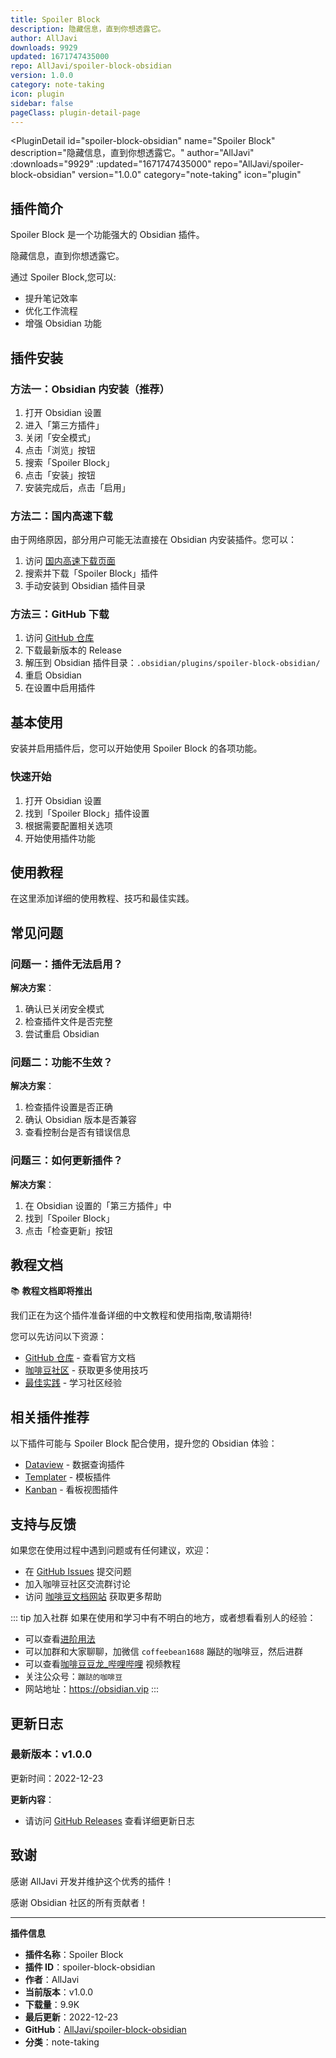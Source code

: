 ```yaml
---
title: Spoiler Block
description: 隐藏信息，直到你想透露它。
author: AllJavi
downloads: 9929
updated: 1671747435000
repo: AllJavi/spoiler-block-obsidian
version: 1.0.0
category: note-taking
icon: plugin
sidebar: false
pageClass: plugin-detail-page
---
```


<PluginDetail
  id="spoiler-block-obsidian"
  name="Spoiler Block"
  description="隐藏信息，直到你想透露它。"
  author="AllJavi"
  :downloads="9929"
  :updated="1671747435000"
  repo="AllJavi/spoiler-block-obsidian"
  version="1.0.0"
  category="note-taking"
  icon="plugin"
>

<!-- AUTO_GENERATED_START -->
## 插件简介

Spoiler Block 是一个功能强大的 Obsidian 插件。

隐藏信息，直到你想透露它。

通过 Spoiler Block,您可以:

- 提升笔记效率
- 优化工作流程
- 增强 Obsidian 功能

<!-- AUTO_GENERATED_END -->

<!-- AUTO_GENERATED_START -->
## 插件安装

### 方法一：Obsidian 内安装（推荐）

1. 打开 Obsidian 设置
2. 进入「第三方插件」
3. 关闭「安全模式」
4. 点击「浏览」按钮
5. 搜索「Spoiler Block」
6. 点击「安装」按钮
7. 安装完成后，点击「启用」

### 方法二：国内高速下载

由于网络原因，部分用户可能无法直接在 Obsidian 内安装插件。您可以：

1. 访问 [国内高速下载页面](/zh/documentation/obsidian-plugins-download.html)
2. 搜索并下载「Spoiler Block」插件
3. 手动安装到 Obsidian 插件目录

### 方法三：GitHub 下载

1. 访问 [GitHub 仓库](https://github.com/AllJavi/spoiler-block-obsidian)
2. 下载最新版本的 Release
3. 解压到 Obsidian 插件目录：`.obsidian/plugins/spoiler-block-obsidian/`
4. 重启 Obsidian
5. 在设置中启用插件

## 基本使用

安装并启用插件后，您可以开始使用 Spoiler Block 的各项功能。

### 快速开始

1. 打开 Obsidian 设置
2. 找到「Spoiler Block」插件设置
3. 根据需要配置相关选项
4. 开始使用插件功能

<!-- AUTO_GENERATED_END -->

<!-- CUSTOM_CONTENT_START:tutorial -->
## 使用教程

在这里添加详细的使用教程、技巧和最佳实践。

<!-- CUSTOM_CONTENT_END:tutorial -->

<!-- SHARED_CONTENT_START -->
## 常见问题

### 问题一：插件无法启用？

**解决方案**：
1. 确认已关闭安全模式
2. 检查插件文件是否完整
3. 尝试重启 Obsidian

### 问题二：功能不生效？

**解决方案**：
1. 检查插件设置是否正确
2. 确认 Obsidian 版本是否兼容
3. 查看控制台是否有错误信息

### 问题三：如何更新插件？

**解决方案**：
1. 在 Obsidian 设置的「第三方插件」中
2. 找到「Spoiler Block」
3. 点击「检查更新」按钮

## 教程文档

📚 **教程文档即将推出**

我们正在为这个插件准备详细的中文教程和使用指南,敬请期待!

您可以先访问以下资源：
- [GitHub 仓库](https://github.com/AllJavi/spoiler-block-obsidian) - 查看官方文档
- [咖啡豆社区](/zh/bases/) - 获取更多使用技巧
- [最佳实践](/zh/best-practices/) - 学习社区经验

## 相关插件推荐

以下插件可能与 Spoiler Block 配合使用，提升您的 Obsidian 体验：

- [Dataview](/zh/plugins/dataview.html) - 数据查询插件
- [Templater](/zh/plugins/templater-obsidian.html) - 模板插件
- [Kanban](/zh/plugins/obsidian-kanban.html) - 看板视图插件

## 支持与反馈

如果您在使用过程中遇到问题或有任何建议，欢迎：

- 在 [GitHub Issues](https://github.com/AllJavi/spoiler-block-obsidian/issues) 提交问题
- 加入咖啡豆社区交流群讨论
- 访问 [咖啡豆文档网站](https://obsidian.vip) 获取更多帮助

::: tip 加入社群
如果在使用和学习中有不明白的地方，或者想看看别人的经验：
- 可以查看[进阶用法](/zh/advanced)
- 可以加群和大家聊聊，加微信 `coffeebean1688` 蹦跶的咖啡豆，然后进群
- 可以查看[咖啡豆豆龙_哔哩哔哩](https://space.bilibili.com/618777356) 视频教程
- 关注公众号：`蹦跶的咖啡豆`
- 网站地址：https://obsidian.vip
:::
<!-- SHARED_CONTENT_END -->

<!-- AUTO_GENERATED_START -->
## 更新日志

### 最新版本：v1.0.0

更新时间：2022-12-23

**更新内容**：
- 请访问 [GitHub Releases](https://github.com/AllJavi/spoiler-block-obsidian/releases) 查看详细更新日志

## 致谢

感谢 AllJavi 开发并维护这个优秀的插件！

感谢 Obsidian 社区的所有贡献者！

---

**插件信息**
- **插件名称**：Spoiler Block
- **插件 ID**：spoiler-block-obsidian
- **作者**：AllJavi
- **当前版本**：v1.0.0
- **下载量**：9.9K
- **最后更新**：2022-12-23
- **GitHub**：[AllJavi/spoiler-block-obsidian](https://github.com/AllJavi/spoiler-block-obsidian)
- **分类**：note-taking
<!-- AUTO_GENERATED_END -->

</PluginDetail>

